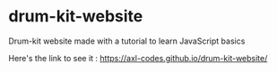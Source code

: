 # drum-kit-website
Drum-kit website made with a tutorial to learn JavaScript basics

Here's the link to see it : https://axl-codes.github.io/drum-kit-website/
